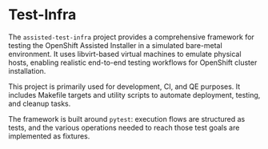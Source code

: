 # Test-Infra

The `assisted-test-infra` project provides a comprehensive framework for testing the OpenShift Assisted Installer in a simulated bare-metal environment. It uses libvirt-based virtual machines to emulate physical hosts, enabling realistic end-to-end testing workflows for OpenShift cluster installation.

This project is primarily used for development, CI, and QE purposes. It includes Makefile targets and utility scripts to automate deployment, testing, and cleanup tasks.

The framework is built around `pytest`: execution flows are structured as tests, and the various operations needed to reach those test goals are implemented as fixtures.